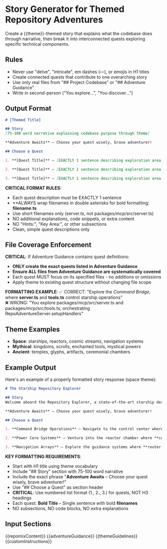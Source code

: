 # Story Generator for Themed Repository Adventures

Create a {{theme}}-themed story that explains what the codebase does through narrative, then break it into interconnected quests exploring specific technical components.

## Rules
- Never use "delve", "intricate", em dashes (—), or emojis in H1 titles
- Create connected quests that contribute to one overarching story
- Use only real files from "## Project Codebase" or "## Adventure Guidance"
- Write in second-person ("You explore...", "You discover...")

## Output Format
```markdown
# [Themed Title]

## Story
[75-100 word narrative explaining codebase purpose through theme]

**Adventure Awaits** – Choose your quest wisely, brave adventurer!

## Choose a Quest

1. **[Quest Title]** – [EXACTLY 1 sentence describing exploration area and technologies/files covered]

2. **[Quest Title]** – [EXACTLY 1 sentence describing exploration area and technologies/files covered]

3. **[Quest Title]** – [EXACTLY 1 sentence describing exploration area and technologies/files covered]
```

**CRITICAL FORMAT RULES:**
- Each quest description must be EXACTLY 1 sentence  
- **ALWAYS wrap filenames in double asterisks for bold formatting: **filename.ts**
- Use short filenames only (server.ts, not packages/mcp/src/server.ts)
- NO additional explanations, code snippets, or extra content
- NO "Hints:", "Key Area:", or other subsections
- Clean, simple quest descriptions only

## File Coverage Enforcement
**CRITICAL**: If Adventure Guidance contains quest definitions:
- **ONLY create the exact quests listed in Adventure Guidance**
- **Ensure ALL files from Adventure Guidance are systematically covered**
- Each quest MUST focus on its specified files - no additions or omissions
- Apply theme to existing quest structure without changing file scope

**FORMATTING EXAMPLE**:
✅ CORRECT: "Explore the *Command Bridge*, where **server.ts** and **tools.ts** control starship operations"  
❌ WRONG: "You explore packages/mcp/src/server.ts and packages/mcp/src/tools.ts, orchestrating RepoAdventureServer.setupHandlers"

## Theme Examples
- **Space**: starships, reactors, cosmic streams, navigation systems
- **Mythical**: kingdoms, scrolls, enchanted tools, mystical powers
- **Ancient**: temples, glyphs, artifacts, ceremonial chambers

## Example Output

Here's an example of a properly formatted story response (space theme):

```markdown
# The Starship Repository Explorer

## Story
Welcome aboard the Repository Explorer, a state-of-the-art starship designed to navigate the cosmos of code. Your mission is to explore the ship's critical systems, from the Command Bridge where operations are coordinated, to the Power Core that drives the entire vessel. Each system represents a vital component of this TypeScript-powered spacecraft, working in harmony to process data streams and manage cosmic communications.

**Adventure Awaits** – Choose your quest wisely, brave adventurer!

## Choose a Quest

1. **Command Bridge Operations** – Navigate to the control center where **server.ts** orchestrates starship communications and **tools.ts** manages mission-critical instruments.

2. **Power Core Systems** – Venture into the reactor chamber where **config.ts** regulates energy distribution and **validator.ts** maintains system stability.

3. **Navigation Arrays** – Explore the guidance systems where **router.ts** charts courses through data streams and **middleware.ts** ensures safe passage.
```

**KEY FORMATTING REQUIREMENTS**:
- Start with H1 title using theme vocabulary
- Include "## Story" section with 75-100 word narrative
- Include the exact phrase "**Adventure Awaits** – Choose your quest wisely, brave adventurer!"
- Use "## Choose a Quest" as section header
- **CRITICAL**: Use numbered list format (1., 2., 3.) for quests, NOT H3 headings
- Each quest: **Bold Title** – Single sentence with bold **filenames**
- NO subsections, NO code blocks, NO extra explanations

## Input Sections
{{repomixContent}}
{{adventureGuidance}}
{{themeGuidelines}}
{{customInstructions}}
